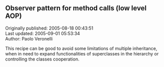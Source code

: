 ## Observer pattern for method calls (low level AOP)  
Originally published: 2005-08-18 00:43:51  
Last updated: 2005-09-01 05:53:34  
Author: Paolo Veronelli  
  
This recipe can be good to avoid some limitations of multiple inheritance, when in need to expand  functionalities of superclasses in the hierarchy or controlling the classes cooperation.